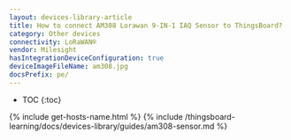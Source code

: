 ```yaml
---
layout: devices-library-article
title: How to connect AM308 Lorawan 9-IN-1 IAQ Sensor to ThingsBoard?
category: Other devices
connectivity: LoRaWAN®
vendor: Milesight
hasIntegrationDeviceConfiguration: true
deviceImageFileName: am308.jpg
docsPrefix: pe/
---
```


* TOC
{:toc}

{% include get-hosts-name.html %}
{% include /thingsboard-learning/docs/devices-library/guides/am308-sensor.md %}
